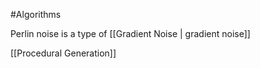 #Algorithms 

Perlin noise is a type of [[Gradient Noise | gradient noise]]


[[Procedural Generation]]
